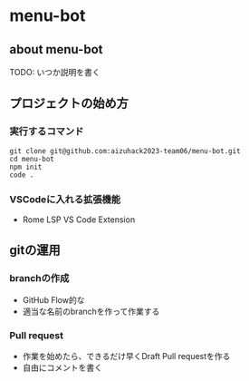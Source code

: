 # menu-bot

## about menu-bot

TODO: いつか説明を書く

## プロジェクトの始め方

### 実行するコマンド

```
git clone git@github.com:aizuhack2023-team06/menu-bot.git
cd menu-bot
npm init
code .
```

### VSCodeに入れる拡張機能

- Rome LSP VS Code Extension

## gitの運用

### branchの作成

- GitHub Flow的な
- 適当な名前のbranchを作って作業する

### Pull request

- 作業を始めたら、できるだけ早くDraft Pull requestを作る
- 自由にコメントを書く